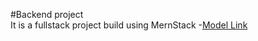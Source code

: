 #Backend project    
It is a fullstack project build using MernStack
-[Model Link]((https://app.eraser.io/workspace/JyjgQUGEx49Zb3fQfpYx?origin=share&elements=kOSeyR_lLZ1dtkX6iyE1ug))